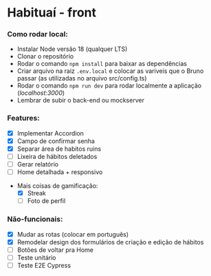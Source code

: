 # Habituaí - front

### Como rodar local:

-   Instalar Node versão 18 (qualquer LTS)
-   Clonar o repositório
-   Rodar o comando `npm install` para baixar as dependências
-   Criar arquivo na raiz `.env.local` e colocar as variveis que o Bruno passar (as utilizadas no arquivo src/config.ts)
-   Rodar o comando `npm run dev` para rodar localmente a aplicação (_localhost:3000_)
-   Lembrar de subir o back-end ou mockserver

### Features:

-   [x] Implementar Accordion
-   [x] Campo de confirmar senha
-   [x] Separar área de habitos ruins
-   [ ] Lixeira de hábitos deletados
-   [ ] Gerar relatório
-   [ ] Home detalhada + responsivo
-   Mais coisas de gamificação:
    -   [x] Streak
    -   [ ] Foto de perfil

### Não-funcionais:

-   [x] Mudar as rotas (colocar em português)
-   [x] Remodelar design dos formulários de criação e edição de hábitos
-   [ ] Botões de voltar pra Home
-   [ ] Teste unitário
-   [ ] Teste E2E Cypress
